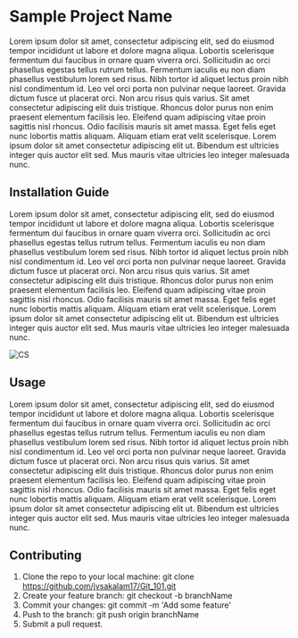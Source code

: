 # Sample Project Name

Lorem ipsum dolor sit amet, consectetur adipiscing elit, sed do eiusmod tempor incididunt ut labore et dolore magna aliqua. Lobortis scelerisque fermentum dui faucibus in ornare quam viverra orci. Sollicitudin ac orci phasellus egestas tellus rutrum tellus. Fermentum iaculis eu non diam phasellus vestibulum lorem sed risus. Nibh tortor id aliquet lectus proin nibh nisl condimentum id. Leo vel orci porta non pulvinar neque laoreet. Gravida dictum fusce ut placerat orci. Non arcu risus quis varius. Sit amet consectetur adipiscing elit duis tristique. Rhoncus dolor purus non enim praesent elementum facilisis leo. Eleifend quam adipiscing vitae proin sagittis nisl rhoncus. Odio facilisis mauris sit amet massa. Eget felis eget nunc lobortis mattis aliquam. Aliquam etiam erat velit scelerisque. Lorem ipsum dolor sit amet consectetur adipiscing elit ut. Bibendum est ultricies integer quis auctor elit sed. Mus mauris vitae ultricies leo integer malesuada nunc.


## Installation Guide
Lorem ipsum dolor sit amet, consectetur adipiscing elit, sed do eiusmod tempor incididunt ut labore et dolore magna aliqua. Lobortis scelerisque fermentum dui faucibus in ornare quam viverra orci. Sollicitudin ac orci phasellus egestas tellus rutrum tellus. Fermentum iaculis eu non diam phasellus vestibulum lorem sed risus. Nibh tortor id aliquet lectus proin nibh nisl condimentum id. Leo vel orci porta non pulvinar neque laoreet. Gravida dictum fusce ut placerat orci. Non arcu risus quis varius. Sit amet consectetur adipiscing elit duis tristique. Rhoncus dolor purus non enim praesent elementum facilisis leo. Eleifend quam adipiscing vitae proin sagittis nisl rhoncus. Odio facilisis mauris sit amet massa. Eget felis eget nunc lobortis mattis aliquam. Aliquam etiam erat velit scelerisque. Lorem ipsum dolor sit amet consectetur adipiscing elit ut. Bibendum est ultricies integer quis auctor elit sed. Mus mauris vitae ultricies leo integer malesuada nunc.

![CS](https://i.redd.it/npy5aorlq4r71.jpg)

## Usage
Lorem ipsum dolor sit amet, consectetur adipiscing elit, sed do eiusmod tempor incididunt ut labore et dolore magna aliqua. Lobortis scelerisque fermentum dui faucibus in ornare quam viverra orci. Sollicitudin ac orci phasellus egestas tellus rutrum tellus. Fermentum iaculis eu non diam phasellus vestibulum lorem sed risus. Nibh tortor id aliquet lectus proin nibh nisl condimentum id. Leo vel orci porta non pulvinar neque laoreet. Gravida dictum fusce ut placerat orci. Non arcu risus quis varius. Sit amet consectetur adipiscing elit duis tristique. Rhoncus dolor purus non enim praesent elementum facilisis leo. Eleifend quam adipiscing vitae proin sagittis nisl rhoncus. Odio facilisis mauris sit amet massa. Eget felis eget nunc lobortis mattis aliquam. Aliquam etiam erat velit scelerisque. Lorem ipsum dolor sit amet consectetur adipiscing elit ut. Bibendum est ultricies integer quis auctor elit sed. Mus mauris vitae ultricies leo integer malesuada nunc.


## Contributing
1. Clone the repo to your local machine: git clone https://github.com/jvsakalam17/Git_101.git
2. Create your feature branch: git checkout -b branchName
3. Commit your changes: git commit -m 'Add some feature'
4. Push to the branch: git push origin branchName
5. Submit a pull request.


